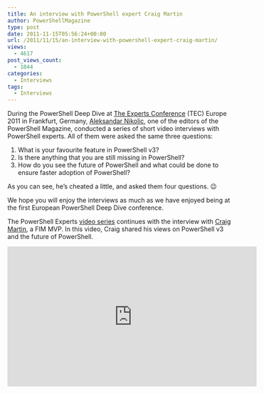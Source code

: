 ```yaml
---
title: An interview with PowerShell expert Craig Martin
author: PowerShellMagazine
type: post
date: 2011-11-15T05:56:24+00:00
url: /2011/11/15/an-interview-with-powershell-expert-craig-martin/
views:
  - 4617
post_views_count:
  - 1044
categories:
  - Interviews
tags:
  - Interviews
---
```

During the PowerShell Deep Dive at [The Experts Conference][1] (TEC) Europe 2011 in Frankfurt, Germany, [Aleksandar Nikolic][2], one of the editors of the PowerShell Magazine, conducted a series of short video interviews with PowerShell experts. All of them were asked the same three questions:

  1. What is your favourite feature in PowerShell v3?
  2. Is there anything that you are still missing in PowerShell?
  3. How do you see the future of PowerShell and what could be done to ensure faster adoption of PowerShell?

As you can see, he&#8217;s cheated a little, and asked them four questions. 😉

We hope you will enjoy the interviews as much as we have enjoyed being at the first European PowerShell Deep Dive conference.

The PowerShell Experts [video series][3] continues with the interview with [Craig Martin][4], a FIM MVP. In this video, Craig shared his views on PowerShell v3 and the future of PowerShell.

<p align="center">
  <iframe src="http://www.youtube.com/embed/Em-jaxWEvPs?hd=1" frameborder="0" width="560" height="315"></iframe>
</p>

[1]: http://theexpertsconference.com/
[2]: http://powershellers.blogspot.com
[3]: http://104.131.21.239/category/columns/interviews/video/
[4]: http://www.identitytrench.com